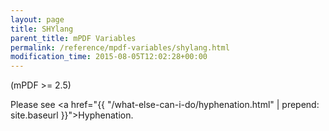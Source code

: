 ```yaml
---
layout: page
title: SHYlang
parent_title: mPDF Variables
permalink: /reference/mpdf-variables/shylang.html
modification_time: 2015-08-05T12:02:28+00:00
---
```


(mPDF >= 2.5)

Please see <a href="{{ "/what-else-can-i-do/hyphenation.html" | prepend: site.baseurl }}">Hyphenation</a>.

